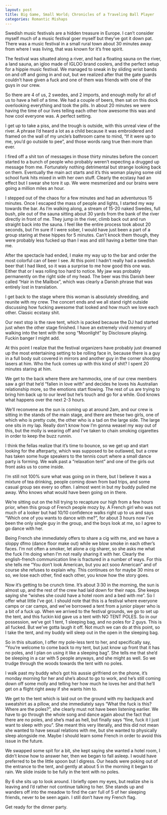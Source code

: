 ```yaml
---
layout: post
title: Big Game, Small World; Chronicles of a Traveling Ball Player
categories: Romantic Mishaps
---
```


Swedish music festivals are a hidden treasure in Europe. I can’t consider myself much of a music festival goer myself but they’ve got it down pat. There was a music festival in a small rural town about 30 minutes away from where I was living, that was known for it’s free spirit.

The festival was situated along a river, and had a floating sauna on the river, a land sauna, an igloo made of IGLOO brand coolers, and the perfect setup for a hippie music festival. We managed to sneak in by sliding wrist bands on and off and going in and out, but we realized after that the gate guards couldn’t have given a fuck and one of them was friends with one of the guys in our crew. 

So there are 4 of us, 2 swedes, and 2 imports, and enough molly for all of us to have a hell of a time. We had a couple of beers, then sat on this dock overlooking everything and took the pills. In about 20 minutes we were having the time of our lives telling each other how awesome this was and how cool everyone was. A perfect setting. 

I get up to take a piss, and the trough is outside, with this unreal view of the river. A phrase I’d heard a lot as a child because it was embroidered and framed on the wall of my uncle’s bathroom came to mind, “If it were up to me, you’d go outside to pee”, and those words rang true then more than ever.

I fired off a shit ton of messages in those thirty minutes before the concert started to a bunch of people who probably weren’t expecting a drugged up message from me. Fortunately nothing detrimental but strange looking back on them. Eventually the main act starts and it’s this woman playing some old school funk hits mixed in with her own stuff. Clearly the ecstasy had an effect but I swear she tore it up. We were mesmerized and our brains were going a million miles an hour. 

I stepped out of the chaos for a few minutes and had an adventurous 15 minutes. Once I escaped the mass of people and lights, I started my way towards the bar. As I’m walking along, a stream of 15-20 naked Swedes, full bush, pile out of the sauna sitting about 30 yards from the bank of the river directly in front of me. They jump in the river, climb back out and run straight back into the sauna. I feel like the entire process took about 20 seconds, but I’m sure if I were sober, I would have just been a part of a group staring at these hippes for 5 minutes. Can’t knock them though, they were probably less fucked up than I was and still having a better time than me. 

After the spectacle had ended, I make my way up to the bar and order the most colorful can of beer I see. At this point I hadn’t really had a swedish beer that I had liked, so it was a surprise to me how good this one was. Either that or I was rolling too hard to notice. My jaw was probably permanently on the right side of my head. The beer was this Danish beer called “Hair in the Mailbox”, which was clearly a Danish phrase that was entirely lost in translation. 

I get back to the stage where this woman is absolutely shredding, and reunite with my crew. The concert ends and we all stand right outside discussing how fucking awesome that looked and how much we love each other. Classic ecstasy shit. 

Our next stop is the rave tent, which is packed because the DJ had started just when the other stage finished. I have an extremely vivid memory of walking into the tent with the song “Moonlight” by Disclosure playing. Fuckin banger I might add. 

At this point I realize that the festival organizers have probably just dreamed up the most entertaining setting to be rolling face in, because there is a guy in a full body suit covered in mirrors and another guy in the corner shooting lasers at him. Who the fuck comes up with this kind of shit? I spent 20 minutes staring at him.

We get to the back where there are hammocks, one of our crew members saw a girl that he’d “fallen in love with” and decides he loves his Australian relationship more, so the emotions start flowing. The rest of us are trying to bring him back up to our level but he’s touch and go for a while. God knows what happens over the next 2-3 hours. 

We’ll reconvene as the sun is coming up at around 2am, and our crew is sitting in the stands of the main stage, and there are these two girls, one of which who is pretty cute, the other who is a tad on the large side. The large one sits in my lap. Really don’t know how I’m gonna weasel my way out of this, but the molly is wearing off and I’ve taken to chain smoking cigarettes in order to keep the buzz runnin. 

I think the fellas realize that it’s time to bounce, so we get up and start looking for the afterparty, which was supposed to be outlawed, but a crew has taken some huge speakers to the tennis court where a small dance party is forming. We walk past a “relaxation tent” and one of the girls out front asks us to come inside. 

I’m still not 100% sure what was going on in there, but I believe it was a mixture of tea drinking, people coming down from bad trips, and some casual group sex every so often. I almost went in but my buddy pulled me away. Who knows what would have been going on in there. 

We’re sitting out on the hill trying to recapture our high from a few hours prior, when this group of French people mozy by. A French girl who was not much of a looker but had 10/10 confidence walks right up to us and says “Which one of you wants to dance with me?”, for about 3 hours now I’ve been the only single guy in the group, and the boys look at me, so I agree to go dance with her. 

Being French she immediately offers to share a cig with me, and we have a sloppy dfmo (dance floor make out) while we blow smoke in each other’s faces. I’m not often a smoker, let alone a cig sharer, so she asks me what the fuck I’m doing when I’m not really sharing it with her. Clearly the english-french communication line is fractured in a number of ways. For this she tells me “You don’t look American, but you act sooo American” and of course she refuses to explain why. This continues on for maybe 30 mins or so, we lose each other, find each other, you know how the story goes. 

Now it’s getting to be crunch time. It’s about 3:30 in the morning, the sun is almost up, and the rest of the crew had laid down for their naps. She keeps saying she “wishes she could have a hotel room and a bed with me”. So I offer what little I’ve got. I should note that this is a festival where everyone camps or car camps, and we’ve borrowed a tent from a junior player who is a bit of a fuck up. When we arrived to the festival grounds, we go to set up the tent, and this fuckin kid gave us a tent with NO TENT POLES. So in our possession, we’ve got 1 tent, 1 sleeping bag, and no poles for 2 guys. This is all fucked. But we’ve gotta laugh it off. Not much we can do at this point, so I take the tent, and my buddy will sleep out in the open in the sleeping bag. 

So in this situation, I offer my pole-less tent to her, and specifically say, “You’re welcome to come back to my tent, but just know up front that it has no poles, and I plan on using it like a sleeping bag”. She tells me that she’d be sleeping in a car with 5 people anyways, and she might as well. So we trudge through the woods towards the tent with no poles. 

I walk past my buddy who’s got his aussie girlfriend on the phone, it’s monday morning for her and she’s about to go to work, and he’s still coming down off some molly and telling her how much he loves her and that he’ll get on a flight right away if she wants him to. 

We get to the tent which is laid out on the ground with my backpack and sweatshirt as a pillow, and she immediately says “What the fuck is this? Where are the poles?”, she clearly must not have been listening earlier. We have to go through the whole song and dance again about the fact that there are no poles, and she’s mad as hell, but finally says “fine, fuck it I just want to sleep with you”. She meant this very literally, and this did not mean she wanted to have sexual relations with me, but she wanted to physically sleep alongside me. Maybe I should learn some French in order to avoid this issue in the future. 

We swapped some spit for a bit, she kept saying she wanted a hotel room, I didn’t know how to answer her, then we began to fall asleep. I would have preferred to be the little spoon but I digress. Our heads were poking out of the entrance to the tent, and gently at about 5 in the morning it began to rain. We slide inside to be fully in the tent with no poles. 

By 6 she sits up to look around. I briefly open my eyes, but realize she is leaving and I’d rather not continue talking to her. She stands up and wanders off into the meadow to find the carr full of 5 of her sleeping friends, never to be seen again. I still don’t have my French flag. 

Get ready for the dinner party. 


